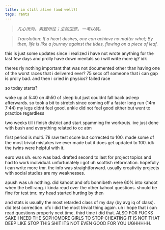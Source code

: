 ```yaml
---
title: im still alive (and well?)
tags: rants
---
```


> *凡心所向，素履所往；生如逆旅，一苇以航。*

> *Translation: If a heart desires, one can achieve no matter what; By then, life is like a journey against the tides, flowing on a piece of leaf.*

this is just some updates since i realized i have not wrote anything for the last few days and prolly have down mentals so i will write more ig? idk

theres rly nothing important that was not documented other than having one of the worst races that i delivered ever? 75 secs off someone that i can gap is prolly bad. and then i cried in physics? failed race

so today starts?

woke up at 5:40 on 4h50 of sleep but just couldnt fall back asleep afterwards. so took a bit to stretch since coming off a faster long run (14m 7:44) my legs didnt feel good. ankle did not feel good either but went to practice regardless

two weeks till i finish district and start spamming fm workouts. ive just done with bush and everything related to cc atm

first period is multi. 78 raw test score but corrected to 100. made some of the most trivial mistakes ive ever made but it does get updated to 100. idk the twins were helpful with it.

euro was uh. euro was bad. drafted second to last for project topics and had to work individual. unfortunately i got uh scottish reformation. hopefully i can write more tmr. the info was straightforward. usually creativity projects with social studies are my weaknesses.

apush was uh nothing. did kahoot and ofc bonnibeth were 60% into kahoot when the bell rang. i kinda read over the other kahoot questions. should be fine for test tmr. my head started hurting by then

and stats is usually the most retarded class of my day (by avg iq of class). did test correction. ofc i did the most trivial thing again. uh i hope that i can read questions properly next time. third time i did that. ALSO FOR FUCKS SAKE I NEED THE SOPHOMORE GIRLS TO STOP CHEATING IT IS NOT THAT DEEP LIKE STOP THIS SHIT ITS NOT EVEN GOOD FOR YOU UGHHHHH.

